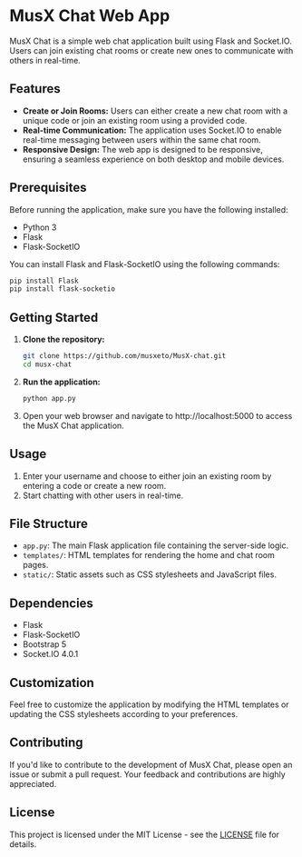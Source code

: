 # MusX Chat Web App

MusX Chat is a simple web chat application built using Flask and Socket.IO. Users can join existing chat rooms or create new ones to communicate with others in real-time.

## Features
- **Create or Join Rooms:** Users can either create a new chat room with a unique code or join an existing room using a provided code.
- **Real-time Communication:** The application uses Socket.IO to enable real-time messaging between users within the same chat room.
- **Responsive Design:** The web app is designed to be responsive, ensuring a seamless experience on both desktop and mobile devices.

## Prerequisites
Before running the application, make sure you have the following installed:
- Python 3
- Flask
- Flask-SocketIO

You can install Flask and Flask-SocketIO using the following commands:
```bash
pip install Flask
pip install flask-socketio
```

## Getting Started
1. **Clone the repository:**
    ```bash
    git clone https://github.com/musxeto/MusX-chat.git
    cd musx-chat
    ```
2. **Run the application:**
    ```bash
    python app.py
    ```
3. Open your web browser and navigate to http://localhost:5000 to access the MusX Chat application.

## Usage
1. Enter your username and choose to either join an existing room by entering a code or create a new room.
2. Start chatting with other users in real-time.

## File Structure
- `app.py`: The main Flask application file containing the server-side logic.
- `templates/`: HTML templates for rendering the home and chat room pages.
- `static/`: Static assets such as CSS stylesheets and JavaScript files.

## Dependencies
- Flask
- Flask-SocketIO
- Bootstrap 5
- Socket.IO 4.0.1

## Customization
Feel free to customize the application by modifying the HTML templates or updating the CSS stylesheets according to your preferences.

## Contributing
If you'd like to contribute to the development of MusX Chat, please open an issue or submit a pull request. Your feedback and contributions are highly appreciated.

## License
This project is licensed under the MIT License - see the [LICENSE](LICENSE) file for details.
